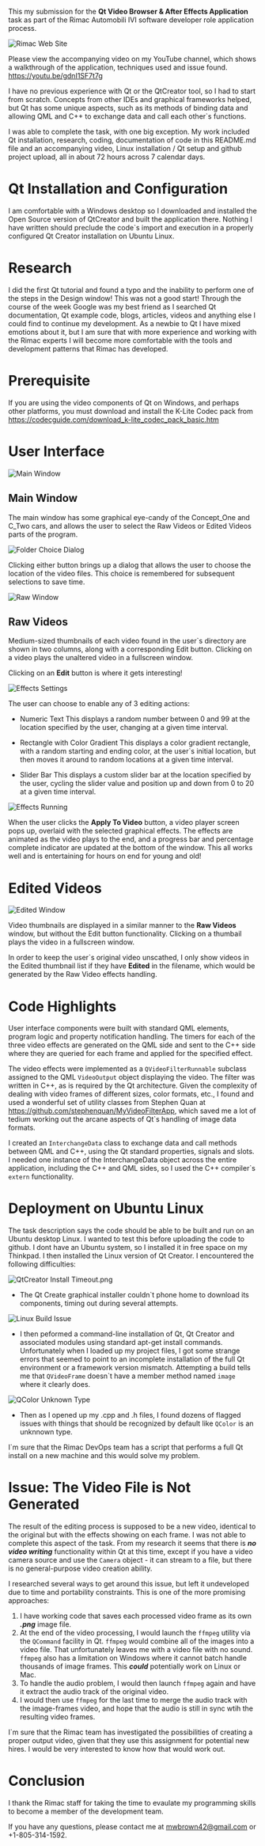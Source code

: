 This my submission for the **Qt Video Browser & After Effects Application** task as part of the Rimac Automobili IVI software developer role application process.

![Rimac Web Site](RimacWebSiteSmall.png)

Please view the accompanying video on my YouTube channel, which shows a walkthrough of the application, techniques used and issue found.  https://youtu.be/gdnI1SF7t7g

I have no previous experience with Qt or the QtCreator tool, so I had to start from scratch.  Concepts from other IDEs and graphical frameworks helped, but Qt has some unique aspects, such as its methods of binding data and allowing QML and C++ to exchange data and call each other`s functions.

I was able to complete the task, with one big exception.  My work included Qt installation, research, coding, documentation of code in this README.md file and an accompanying video, Linux installation / Qt setup and github project upload, all in about 72 hours across 7 calendar days.

# Qt Installation and Configuration
I am comfortable with a Windows desktop so I downloaded and installed the Open Source version of QtCreator and built the application there.  Nothing I have written should preclude the code`s  import and execution in a properly configured Qt Creator installation on Ubuntu Linux.

# Research
I did the first Qt tutorial and found a typo and the inability to perform one of the steps in the Design window!  This was not a good start!  Through the course of the week Google was my best friend as I searched Qt documentation, Qt example code, blogs, articles, videos and anything else I could find to continue my development.  As a newbie to Qt I have mixed emotions about it, but I am sure that with more experience and working with the Rimac experts I will become more comfortable with the tools and development patterns that Rimac has developed.

# Prerequisite
If you are using the video components of Qt on Windows, and perhaps other platforms, you must download and install the K-Lite Codec pack from https://codecguide.com/download_k-lite_codec_pack_basic.htm

# User Interface

![Main Window](MainWindow.png)

## Main Window
The main window has some graphical eye-candy of the Concept_One and C_Two cars, and allows the user to select the Raw Videos or Edited Videos parts of the program.  

![Folder Choice Dialog](FolderChoiceDialog.png)

Clicking either button brings up a dialog that allows the user to choose the location of the video files.  This choice is remembered for subsequent selections to save time.

![Raw Window](RawWindow.png)

## Raw Videos
Medium-sized thumbnails of each video found in the user`s directory are shown in two columns, along with a corresponding Edit button.  Clicking on a video plays the unaltered video in a fullscreen window.

Clicking on an **Edit** button is where it gets interesting!

![Effects Settings](EffectsSettings.png)

The user can choose to enable any of 3 editing actions:
- Numeric Text
This displays a random number between 0 and 99 at the location specified by the user, changing at a given time interval.

- Rectangle with Color Gradient
This displays a color gradient rectangle, with a random starting and ending color, at the user`s initial location, but then moves it around to random locations at a given time interval.

- Slider Bar
This displays a custom slider bar at the location specified by the user, cycling the slider value and position up and down from 0 to 20 at a given time interval.

![Effects Running](EffectsRunning.png)

When the user clicks the **Apply To Video** button, a video player screen pops up, overlaid with the selected graphical effects.  The effects are animated as the video plays to the end, and a progress bar and percentage complete indicator are updated at the bottom of the window.  This all works well and is entertaining for hours on end for young and old!

# Edited Videos

![Edited Window](EditedWindow.png)

Video thumbnails are displayed in a similar manner to the **Raw Videos** window, but without the Edit button functionality.  Clicking on a thumbail plays the video in a fullscreen window.

In order to keep the user`s original video unscathed, I only show videos in the Edited thumbnail list if they have **Edited** in the filename, which would be generated by the Raw Video effects handling.

# Code Highlights

User interface components were built with standard QML elements, program logic and property notification handling.  The timers for each of the three video effects are generated on the QML side and sent to the C++ side where they are queried for each frame and applied for the specified effect.

The video effects were implemented as a `QVideoFilterRunnable` subclass assigned to the QML ```VideoOutput``` object  displaying the video.  The filter was written in C++, as is required by the Qt architecture.  Given the complexity of dealing with video frames of different sizes, color formats, etc., I found and used a wonderful set of utility classes from Stephen Quan at https://github.com/stephenquan/MyVideoFilterApp, which saved me a lot of tedium working out the arcane aspects of Qt`s handling of image data formats.

I created an ```InterchangeData``` class to exchange data and call methods between QML and C++, using the Qt standard properties, signals and slots.  I needed one instance of the InterchangeData object across the entire application, including the C++ and QML sides, so I used the C++ compiler`s ```extern``` functionality.

# Deployment on Ubuntu Linux
The task description says the code should be able to be built and run on an Ubuntu desktop Linux.  I wanted to test this before uploading the code to github.  I dont have an Ubuntu system, so I installed it in free space on my Thinkpad.  I then installed the Linux version of Qt Creator.  I encountered the following difficulties:

![QtCreator Install Timeout.png](QtCreatorTimeoutSmall.png)

- The Qt Create graphical installer couldn`t phone home to download its components, timing out during several attempts. 

![Linux Build Issue](LinuxBuildIssueSmall.png)

- I then peformed a command-line installation of Qt, Qt Creator and associated modules using standard apt-get install commands.  Unfortunately when I loaded up my project files, I got some strange errors that seemed to point to an incomplete installation of the full Qt environment or a framework version mismatch.  Attempting a build tells me that ```QVideoFrame``` doesn`t have a member method named ```image``` where it clearly does.

![QColor Unknown Type](QColorUnknownTypeSmall.png)

- Then as I opened up my .cpp and .h files, I found dozens of flagged issues with things that should be recognized by default like ```QColor``` is an unknnown type.

I`m sure that the Rimac DevOps team has a script that performs a full Qt install on a new machine and this would solve my problem.

# Issue: The Video File is Not Generated

The result of the editing process is supposed to be a new video, identical to the original but with the effects showing on each frame.  I was not able to complete this aspect of the task.  From my research it seems that there is ***no video writing*** functionality within Qt at this time, except if you have a video camera source and use the ```Camera``` object - it can stream to a file, but there is no general-purpose video creation ability.

I researched several ways to get around this issue, but left it undeveloped due to time and portability constraints.  This is one of the more promising approaches:

1.  I have working code that saves each processed video frame as its own ***.png*** image file.
2.  At the end of the video processing, I would launch the ```ffmpeg``` utility via the ```QCommand``` facility in Qt.  ```ffmpeg``` would combine all of the images into a video file.  That unfortunately leaves me with a video file with no sound.  ```ffmpeg``` also has a limitation on Windows where it cannot batch handle thousands of image frames.  This ***could*** potentially work on Linux or Mac.
3.  To handle the audio problem, I would then launch ```ffmpeg``` again and have it extract the audio track of the original video.
4.  I would then use ```ffmpeg``` for the last time to merge the audio track with the image-frames video, and hope that the audio is still in sync wtih the resulting video frames.

I`m sure that the Rimac team has investigated the possibilities of creating a proper output video, given that they use this assignment for potential new hires.  I would be very interested to know how that would work out.

# Conclusion
I thank the Rimac staff for taking the time to evaulate my programming skills to become a member of the development team.

If you have any questions, please contact me at mwbrown42@gmail.com or +1-805-314-1592.